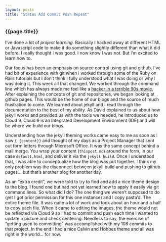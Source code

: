 ```yaml
---
layout: posts
title: "Status Add Commit Push Repeat"
---
```

### {{page.title}}


I’ve done a lot of _project learning._ Basically I hacked away at different HTML or Javascript code to make it do something slightly different than what it did before. I really thought I was good. I now know I was not. But I’m excited to learn how to.

Our focus has been an emphasis on source control using git and github. I’ve had bit of experience with git when I worked through some of the Ruby on Rails tutorials but I don’t think I fully understood what I was doing or why I was doing it. This week all that changed. We worked through the command line which has always made me feel like a [hacker in a terrible 90s movie.](http://ia.media-imdb.com/images/M/MV5BODg0NjQ5ODQ3OF5BMl5BanBnXkFtZTcwNjU4MjkzNA@@._V1_SX640_SY720_.jpg) After explaining the concepts of git and repositories, we began looking at github pages. This would be the home of our blogs and the source of much frustration to come. We learned about jekyll and I read through the documentation to the best of my ability. As David explained to us about how jekyll works and provided us with the tools we needed, he introduced us to Cloud 9. Cloud 9 is an Integrated Development Environment (IDE) and will be where we build our blogs.

Understanding how the jekyll theming works came easy to me as soon as I saw ```{ {content}}``` and thought of my days as a Project Manager that sent out form letters through Microsoft Office. It was the same concept behind a mail merge. You wrap your content (```thispost.md```) around the form, in our case ```default.html```, and deliver it via the ```jekyll build```. Once I understood that, I was able to conceptualize how the blog was put together. I think my only problem was the disconnect between jekyll build and pushing to github pages… but that’s another blog for another day.

As an “extra credit”, we were told to try to find and add a nice theme design to the blog. I found one but had not yet learned how to apply it easily via git command lines. So what did I do? The one thing we weren’t supposed to do (yet I got prior permission for this one instance) and I copy pasta’d. The entire theme file. It was quite a lot of work and took about an hour and a half to copy each file. When it came to editing the images, the theme would not be reflected via Cloud 9 so I had to commit and push each time I wanted to update a picture and check centering. Needless to say, the exercise of “getting used to committing” was accomplished with my 108 commits to that project. In the end I had a nice Calvin and Hobbes theme and all was right in the world… for now.

